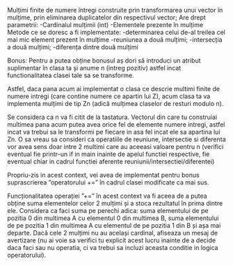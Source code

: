 Mulțimi finite de numere întregi construite prin transformarea unui vector în mulțime, prin eliminarea duplicatelor din respectivul vector;
Are drept parametrii:
-Cardinalul mulțimii (int)
-Elementele prezente în mulțime
Metode ce se doresc a fi implementate:
-determinarea celui de-al treilea cel mai mic element prezent în mulțime
-reuniunea a două mulțimi; 
-intersecția a două mulțimi; 
-diferența dintre două mulțimi

Bonus:
Pentru a putea obține bonusul aș dori să introduci un atribut suplimentar în clasa ta și anume n (intreg pozitiv) astfel incat functionalitatea clasei tale sa se transforme.

Astfel, daca pana acum ai implementat o clasa ce descrie multimi finite de numere intregi (care contine numere ce apartin lui Z), acum clasa ta va implementa mulțimi de tip Zn (adică mulțimea claselor de resturi modulo n). 

Se considera ca n va fi citit de la tastatura. Vectorul din care tu construiai multimea pana acum putea avea orice fel de elemente numere intregi, astfel incat va trebui sa le transformi pe fiecare in asa fel incat ele sa apartina lui Zn. O sa vreau sa consideri ca operatiile de reuniune, intersectie si diferenta vor avea sens doar intre 2 multimi care au aceeasi valoare pentru n (verifici eventual fie printr-un if in main inainte de apelul functiei respective, fie eventual chiar in cadrul functiei aferente reuniunii/intersectiei/diferentei)

Propriu-zis in acest context, vei avea de implementat pentru bonus suprascrierea ”operatorului +=” în cadrul clasei modificate ca mai sus. 

Funcționalitatea operației ”+=” în acest context va fi aceea de a putea obține suma elementelor celor 2 mulțimi și a stoca rezultatul în prima dintre ele. Considera ca faci suma pe perechi adica: suma elementului de pe pozitia 0 din multimea A cu elementul 0 din multimea B, suma elementului de pe pozitia 1 din multimea A cu elementul de pe pozitia 1 din B și așa mai departe. Dacă cele 2 mulțimi nu au același cardinal, afiseaza un mesaj de avertizare (nu ai voie sa verifici tu explicit acest lucru inainte de a decide daca faci sau nu operatia, ci va trebui sa incluzi aceasta conditie in logica operatorului).
